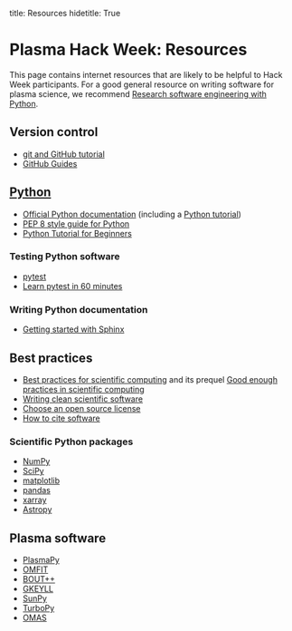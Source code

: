 title: Resources
hidetitle: True

# Plasma Hack Week: Resources

This page contains internet resources that are likely to be helpful to
Hack Week participants.  For a good general resource on writing software
for plasma science, we recommend [Research software engineering with
Python](https://merely-useful.tech/py-rse/).

## Version control

 - [git and GitHub tutorial](https://www.youtube.com/watch?v=xuB1Id2Wxak)
 - [GitHub Guides](https://guides.github.com/)

## [Python](https://www.python.org/)
 
 - [Official Python documentation](https://docs.python.org/3/) (including
   a [Python tutorial](https://docs.python.org/3/tutorial/))
 - [PEP 8 style guide for Python](https://www.python.org/dev/peps/pep-0008/)
 - [Python Tutorial for Beginners](https://www.youtube.com/watch?v=mJEpimi_tFo)
 
### Testing Python software

 - [pytest](https://docs.pytest.org/en/stable/)
 - [Learn pytest in 60 minutes](https://www.youtube.com/watch?v=bbp_849-RZ4)    
 
### Writing Python documentation

 - [Getting started with Sphinx](https://docs.readthedocs.io/en/stable/intro/getting-started-with-sphinx.html)

## Best practices

 - [Best practices for scientific computing](https://doi.org/10.1371/journal.pbio.1001745) and its prequel [Good enough practices in scientific computing](https://doi.org/10.1371/journal.pcbi.1005510)
 - [Writing clean scientific software](https://doi.org/10.5281/zenodo.3922956)
 - [Choose an open source license](https://choosealicense.com/)
 - [How to cite software](https://libguides.mit.edu/c.php?g=551454&p=3900280)

### Scientific Python packages

 - [NumPy](https://numpy.org/doc/)
 - [SciPy](https://docs.scipy.org/doc/scipy/reference/)
 - [matplotlib](https://matplotlib.org/stable/index.html)  
 - [pandas](https://pandas.pydata.org/)
 - [xarray](http://xarray.pydata.org/en/stable/)  
 - [Astropy](https://docs.astropy.org/en/stable/)

## Plasma software

 - [PlasmaPy](https://docs.plasmapy.org/en/latest)
 - [OMFIT](https://gafusion.github.io/OMFIT-source/)
 - [BOUT++](https://boutproject.github.io/)
 - [GKEYLL](https://gkeyll.readthedocs.io/en/latest/)  
 - [SunPy](https://docs.sunpy.org)
 - [TurboPy](https://turbopy.readthedocs.io/en/latest/)
 - [OMAS](https://gafusion.github.io/omas/)

